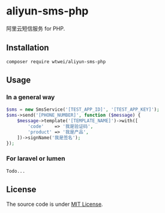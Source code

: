 # aliyun-sms-php

阿里云短信服务 for PHP.

## Installation

    composer require wtwei/aliyun-sms-php

## Usage

### In a general way

```php
$sms = new SmsService('[TEST_APP_ID]', '[TEST_APP_KEY]');
$sms->send('[PHONE_NUMBER]', function ($message) {
    $message->template('[TEMPLATE_NAME]')->with([
        'code'    => '我是验证码',
        'product' => '我是产品',
    ])->signName('我是签名');
});
```

### For laravel or lumen

    Todo...

## License

The source code is under [MIT License](https://github.com/HyanCat/aliyun-sms-php/blob/master/LICENSE).



